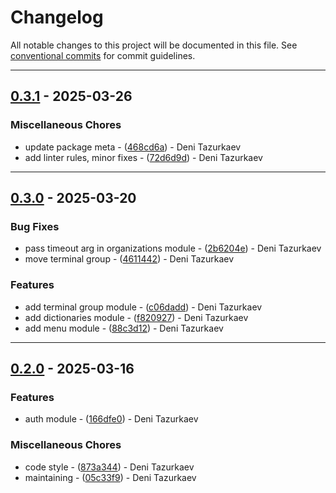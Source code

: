 # Changelog

All notable changes to this project will be documented in this file. See [conventional commits](https://www.conventionalcommits.org/) for commit guidelines.

---
## [0.3.1](https://github.com/ZeroFlowTech/iikocloudapi/compare/v0.3.0..v0.3.1) - 2025-03-26

### Miscellaneous Chores

- update package meta - ([468cd6a](https://github.com/ZeroFlowTech/iikocloudapi/commit/468cd6ada9177e1e7fe7e75aa880c707b00ba428)) - Deni Tazurkaev
- add linter rules, minor fixes - ([72d6d9d](https://github.com/ZeroFlowTech/iikocloudapi/commit/72d6d9d8d5e414391d3bd299505c791bd66726d6)) - Deni Tazurkaev

---
## [0.3.0](https://github.com/ZeroFlowTech/iikocloudapi/compare/v0.2.0..v0.3.0) - 2025-03-20

### Bug Fixes

- pass timeout arg in organizations module - ([2b6204e](https://github.com/ZeroFlowTech/iikocloudapi/commit/2b6204e30218a57f6f14180bdbde9851856724ca)) - Deni Tazurkaev
- move terminal group - ([4611442](https://github.com/ZeroFlowTech/iikocloudapi/commit/4611442ddcf2cf35ec523bf0d9bf36b8b23280a4)) - Deni Tazurkaev

### Features

- add terminal group module - ([c06dadd](https://github.com/ZeroFlowTech/iikocloudapi/commit/c06daddf994fb3c122c47bd9f6bd234a57db6c18)) - Deni Tazurkaev
- add dictionaries module - ([f820927](https://github.com/ZeroFlowTech/iikocloudapi/commit/f8209278efc27ad6fa60996ed7d98bd8f4138270)) - Deni Tazurkaev
- add menu module - ([88c3d12](https://github.com/ZeroFlowTech/iikocloudapi/commit/88c3d125ebbdce26b6d78a79e162b6436525761b)) - Deni Tazurkaev

---
## [0.2.0](https://github.com/ZeroFlowTech/iikocloudapi/compare/v0.1.0..v0.2.0) - 2025-03-16

### Features

- auth module - ([166dfe0](https://github.com/ZeroFlowTech/iikocloudapi/commit/166dfe0d28c2a98cdbd31fb90f7cb59b0308b8df)) - Deni Tazurkaev

### Miscellaneous Chores

- code style - ([873a344](https://github.com/ZeroFlowTech/iikocloudapi/commit/873a344a1f74d7e17e5e54c2c6e7850e9d71f318)) - Deni Tazurkaev
- maintaining - ([05c33f9](https://github.com/ZeroFlowTech/iikocloudapi/commit/05c33f94390364deb26a9befb38d47a1e8516169)) - Deni Tazurkaev

<!-- generated by git-cliff -->
